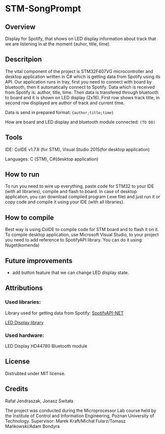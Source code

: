 # STM-SongPrompt
## Overview
Display for Spotify, that shows on LED display information about track 
that we are listening in at the moment (auhor, title, time).

## Descritpion
The vital component of the project is STM32F407VG microcontroller and desktop 
application written in C# which is getting data from Spotify using its API. 
Our application runs in tray, first you need to connect with board by bluetooth, then it 
automatically connect to Spotify. Data which is received from Spotify is: author, title, time.
Then data is transfered through bluetooth to board and it is shown on LED display (2x16).
First row shows track title, in second row displayed are author of track and current time.

Data is send in prepared format:
`{author;title;time}`

How are board and LED display and bluetooth module connected:
`(TO DO)`

## Tools
IDE: CoIDE v1.7.8 (for STM), Visual Studio 2015(for desktop application)

Languages: C (STM), C#(desktop application)


## How to run
To run you need to wire up everything, paste code for STM32 to your IDE (with all libraries), 
compile and flash to board. In case of desktop application, you can download compiled 
program (.exe file) and just run it or copy code and compile it using your IDE 
(with all libraries).

## How to compile
Best way is using CoIDE to compile code for STM board and to flash it on it.
To compile desktop application, use Microsoft Visual Studio, to your project you need to add reference to SpotifyAPI library. You can do it using:
Nuget(komenda)

## Future improvements
- add button feature that we can change LED display state.

## Attributions
### Used libraries:

Library used for getting data from Spotify: [SpotifyAPI-NET](https://github.com/JohnnyCrazy/SpotifyAPI-NET)

[LED Display library](https://stm32f4-discovery.net/2014/06/library-16-interfacing-hd44780-lcd-controller-with-stm32f4/)
### Used hardware:
LED Display HD44780
Bluetooth module

## License
Distrubted under MIT license.

## Credits
Rafał Jendraszak, Jonasz Świtała

The project was conducted during the Microprocessor Lab course held by the Institute of Control and Information Engineering, Poznan University of Technology.
Supervisor: Marek Kraft/Michał Fularz/Tomasz Mańkowski/Adam Bondyra
